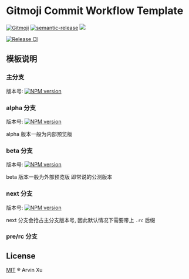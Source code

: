 # Gitmoji Commit Workflow Template

[![Gitmoji][gitmoji]][gitmoji-url] [![semantic-release][semantic-release]][semantic-release-repo] ![][license-url]

[![Release CI][release-ci]][deploy-ci-url]

<!-- badge -->

[gitmoji]: https://img.shields.io/badge/gitmoji-%20😜%20😍-FFDD67.svg
[gitmoji-url]: https://gitmoji.carloscuesta.me/
[semantic-release]: https://img.shields.io/badge/%20%20%F0%9F%93%A6%F0%9F%9A%80-semantic--release-e10079.svg
[semantic-release-repo]: https://github.com/semantic-release/semantic-release
[license-url]: https://img.shields.io/github/license/arvinxx/gitmoji-commit-workflow-template

<!-- Github CI -->

[release-ci]: https://github.com/arvinxx/gitmoji-commit-workflow-template/workflows/Release%20CI/badge.svg
[deploy-ci-url]: https://github.com/arvinxx/gitmoji-commit-workflow-template/actions?query=workflow%3A%22Release+CI%22

## 模板说明

### 主分支

版本号: [![NPM version][version-image]][version-url]

### alpha 分支

版本号: [![NPM version][alpha-version-image]][version-url]

alpha 版本一般为内部预览版

### beta 分支

版本号: [![NPM version][beta-version-image]][version-url]

beta 版本一般为外部预览版 即常说的公测版本

### next 分支

版本号: [![NPM version][next-version-image]][version-url]

next 分支会抢占主分支版本号, 因此默认情况下需要带上 `.rc` 后缀


### pre/rc 分支

## License

[MIT](./LICENSE) ® Arvin Xu

[version-image]: http://img.shields.io/npm/v/@gitmoji/template.svg?color=deepgreen&label=latest
[next-version-image]: https://img.shields.io/npm/v/@gitmoji/template/next?color=deepgreen&label=next
[alpha-version-image]: https://img.shields.io/npm/v/@gitmoji/template/alpha?color=deepgreen&label=alpha
[beta-version-image]: https://img.shields.io/npm/v/@gitmoji/template/beta?color=deepgreen&label=beta
[version-url]: http://npmjs.org/package/@gitmoji/template
